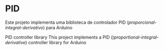 # PID
Este projeto implementa uma biblioteca de controlador PID (*proporcional-integral-derivativo*) para Arduino

PID controller library
This project implements a PID ()*proportional-integral-derivative*) controller library for Arduino

